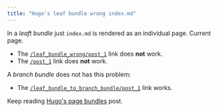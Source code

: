```yaml
---
title: "Hugo's leaf bundle wrong index.md"
---
```


In a *leaft bundle* just `index.md` is rendered as an individual page. Current page.

- The [`/leaf_bundle_wrong/post_1`](/leaf_bundle_wrong/post_1) link does **not** work.
- The [`/post_1`](/post_1) link does **not** work.

A *branch bundle* does not has this problem:
- The [`/leaf_bundle_to_branch_bundle/post_1`](/leaf_bundle_to_branch_bundle/post_1) link works.

Keep reading [Hugo's page bundles](/blogs/hugo_page_bundles/) post.
